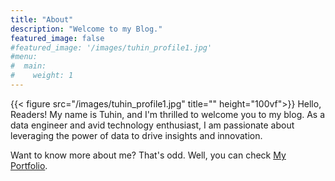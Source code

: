 ```yaml
---
title: "About"
description: "Welcome to my Blog."
featured_image: false
#featured_image: '/images/tuhin_profile1.jpg'
#menu:
#  main:
#    weight: 1
---
```



{{< figure src="/images/tuhin_profile1.jpg" title="" height="100vf">}}
Hello, Readers! My name is Tuhin, 
and I'm thrilled to welcome you to my blog. 
As a data engineer and avid technology enthusiast, 
I am passionate about leveraging the power of data to drive insights and innovation. 

[//]: # (In this "About Me" section, I'd like to share a bit about my background and )

[//]: # (my journey in the world of technology.)
Want to know more about me? That's odd. Well, you can check [My Portfolio](https://tuhinmajumder.com).